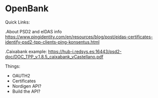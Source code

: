# OpenBank


Quick Links:

.About PSD2 and elDAS info
https://www.pingidentity.com/en/resources/blog/post/eidas-certificates-identify-psd2-tpp-clients-ping-konsentus.html

.Caixabank example: 
https://hub-i.redsys.es:16443/psd2-doc/DOC_TPP_v.1.8.5_caixabank_vCastellano.pdf

Things: 
- OAUTH2
- Certificates
- Nordigen API?
- Build the API?
